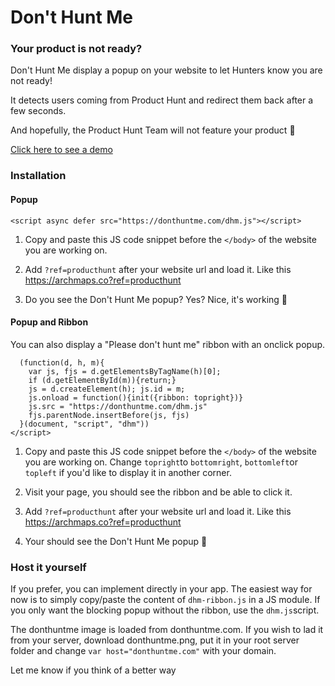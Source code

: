 # Don't Hunt Me

### Your product is not ready?

Don't Hunt Me display a popup on your website to let Hunters know you are not ready!

It detects users coming from Product Hunt and redirect them back after a few seconds. 

And hopefully, the Product Hunt Team will not feature your product 🤗 

[Click here to see a demo](https://archmaps.co?ref=producthunt)

### Installation

#### Popup

`<script async defer src="https://donthuntme.com/dhm.js"></script>`

1. Copy and paste this JS code snippet before the `</body>` of the website you are working on. 

2. Add `?ref=producthunt` after your website url and load it.
Like this [https://archmaps.co?ref=producthunt ](https://archmaps.co?ref=producthunt )

3. Do you see the Don't Hunt Me popup? Yes? Nice, it's working 🎉

#### Popup and Ribbon

You can also display a "Please don't hunt me" ribbon with an onclick popup.
```<script>
  (function(d, h, m){
    var js, fjs = d.getElementsByTagName(h)[0];
    if (d.getElementById(m)){return;}
    js = d.createElement(h); js.id = m;
    js.onload = function(){init({ribbon: topright})}
    js.src = "https://donthuntme.com/dhm.js"
    fjs.parentNode.insertBefore(js, fjs)
  }(document, "script", "dhm"))
</script>
```

1. Copy and paste this JS code snippet before the `</body>` of the website you are working on. Change `topright`to `bottomright`, `bottomleft`or `topleft` if you'd like to display it in another corner.

2. Visit your page, you should see the ribbon and be able to click it.

3. Add `?ref=producthunt` after your website url and load it.
Like this [https://archmaps.co?ref=producthunt ](https://archmaps.co?ref=producthunt )

4. Your should see the Don't Hunt Me popup 🙌

### Host it yourself

If you prefer, you can implement directly in your app.
The easiest way for now is to simply copy/paste the content of `dhm-ribbon.js` in a JS module.
If you only want the blocking popup without the ribbon, use the `dhm.js`script.

The donthuntme image is loaded from donthuntme.com. If you wish to lad it from your server, download donthuntme.png, put it in your root server folder and change `var host="donthuntme.com"` with your domain.

Let me know if you think of a better way
